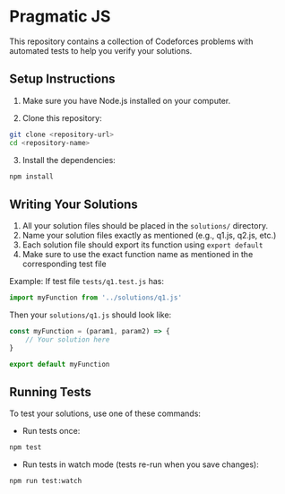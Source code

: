 # Pragmatic JS

This repository contains a collection of Codeforces problems with automated tests to help you verify your solutions.

## Setup Instructions

1. Make sure you have Node.js installed on your computer.

2. Clone this repository:
```bash
git clone <repository-url>
cd <repository-name>
```

3. Install the dependencies:
```bash
npm install
```

## Writing Your Solutions

1. All your solution files should be placed in the `solutions/` directory.
2. Name your solution files exactly as mentioned (e.g., q1.js, q2.js, etc.)
3. Each solution file should export its function using `export default`
4. Make sure to use the exact function name as mentioned in the corresponding test file

Example:
If test file `tests/q1.test.js` has:
```javascript
import myFunction from '../solutions/q1.js'
```
Then your `solutions/q1.js` should look like:
```javascript
const myFunction = (param1, param2) => {
    // Your solution here
}

export default myFunction
```

## Running Tests

To test your solutions, use one of these commands:

- Run tests once:
```bash
npm test
```

- Run tests in watch mode (tests re-run when you save changes):
```bash
npm run test:watch
```

